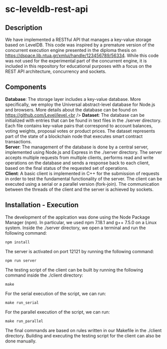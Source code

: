 # sc-leveldb-rest-api

## Description
We have implemented a RESTful API that manages a key-value storage based on LevelDB. This code was inspired by a premature version of the concurrent execution engine presented in the diploma thesis on https://dspace.lib.ntua.gr/xmlui/handle/123456789/56334. While this code was not used for the experimental part of the concurrent engine, it is included in this repository for educational purposes with a focus on the REST API architecture, concurrency and sockets.

## Components
**Database**: The storage layer includes a key-value database. More specifically, we employ the Universal abstract-level database for Node.js and browsers. More details about the database can be found on https://github.com/Level/level.<br />
**Dataset**: The database can be initialized with entries that can be found in text files in the ./server directory. Each file contains key-value pairs that correspond to account balances, voting weights, proposal votes or product prices. The dataset represents part of the state of a blockchain node that executes smart contract transactions.<br />
**Server**: The management of the database is done by a central server, implemented using Node.js and Express in the ./server directory. The server accepts multiple requests from multiple clients, performs read and write operations on the database and sends a response back to each client, based on the final status of the requested set of operations.<br />
**Client**: A basic client is implemented in C++ for the submission of requests in order to test the fundamental functionality of the server. The client can be executed using a serial or a parallel version (fork-join). The communication between the threads of the client and the server is achieved by sockets.

## Installation - Execution
The development of the applcation was done using the Node Package Manager (npm). In particular, we used npm 7.18.1 and g++ 7.5.0 on a Linux system. Inside the ./server directory, we open a terminal and run the following command:
```
npm install
```
The server is activated on port 12121 by running the following command:
```
npm run server
```
The testing script of the client can be built by running the following command inside the ./client directory:
```
make
```
For the serial execution of the script, we can run:
```
make run_serial
```
For the parallel execution of the script, we can run:
```
make run_parallel
```
The final commands are based on rules written in our Makefile in the ./client directory. Building and executing the testing script for the client can also be done manually.
